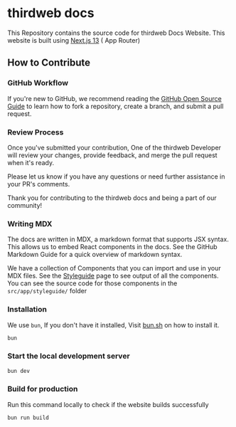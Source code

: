 # thirdweb docs

This Repository contains the source code for thirdweb Docs Website. This website is built using [Next.js 13](https://nextjs.org/docs) ( App Router)

## How to Contribute

### GitHub Workflow

If you're new to GitHub, we recommend reading the [GitHub Open Source Guide](https://opensource.guide/how-to-contribute/#opening-a-pull-request) to learn how to fork a repository, create a branch, and submit a pull request.

### Review Process

Once you've submitted your contribution, One of the thirdweb Developer will review your changes, provide feedback, and merge the pull request when it's ready.

Please let us know if you have any questions or need further assistance in your PR's comments.

Thank you for contributing to the thirdweb docs and being a part of our community!

### Writing MDX

The docs are written in MDX, a markdown format that supports JSX syntax. This allows us to embed React components in the docs. See the GitHub Markdown Guide for a quick overview of markdown syntax.

We have a collection of Components that you can import and use in your MDX files. See the [Styleguide](https://docs-v2.thirdweb-preview.com/styleguide) page to see output of all the components. You can see the source code for those components in the `src/app/styleguide/` folder

### Installation

We use `bun`, If you don't have it installed, Visit [bun.sh](https://bun.sh/) on how to install it.

```bash
bun
```

### Start the local development server

```bash
bun dev
```

### Build for production

Run this command locally to check if the website builds successfully

```bash
bun run build
```
